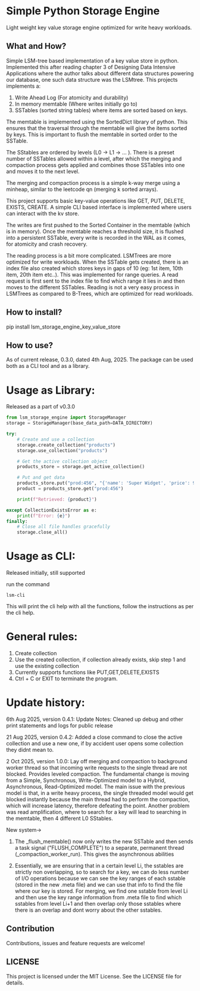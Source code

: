 # **Simple Python Storage Engine**
Light weight key value storage engine optimized for write heavy workloads.

## What and How?
Simple LSM-tree based implementation of a key value store in python. Implemented this after reading chapter 3 of Designing Data Intensive Applications where the author talks about different data structures powering our database, one such data structure was the LSMtree. 
This projects implements a:
1. Write Ahead Log (For atomicity and durability)
2. In memory memtable (Where writes initially go to)
3. SSTables (sorted string tables) where items are sorted based on keys.

The memtable is implemented using the SortedDict library of python. This ensures that the traversal through the memtable will give the items sorted by keys. This is important to flush the memtable in sorted order to the SSTable. 


The SStables are ordered by levels (L0 -> L1 -> ... ). There is a preset number of SSTables allowed within a level, after which the merging and compaction process gets applied and combines those SSTables into one and moves it to the next level. 

The merging and compaction process is a simple k-way merge using a minheap, similar to the leetcode qn (merging k sorted arrays). 

This project supports basic key-value operations like GET, PUT, DELETE, EXISTS, CREATE. A simple CLI based interface is implemented where users can interact with the kv store. 


The writes are first pushed to the Sorted Container in the memtable (which is in memory). Once the memtable reaches a threshold size, it is flushed into a persistent SSTable, every write is recorded in the WAL as it comes, for atomicity and crash recovery. 

The reading process is a bit more complicated. LSMTrees are more optimized for write workloads. When the SSTable gets created, there is an index file also created which stores keys in gaps of 10 (eg: 1st item, 10th item, 20th item etc..). This was implemented for range queries. A read request is first sent to the index file to find which range it lies in and then moves to the different SSTables. Reading is not a very easy process in LSMTrees as compared to B-Trees, which are optimized for read workloads.


## How to install?
pip install lsm_storage_engine_key_value_store

## How to use?
As of current release, 0.3.0, dated 4th Aug, 2025. The package can be used both as a CLI tool and as a library. 

# Usage as Library:
Released as a part of v0.3.0

```python
from lsm_storage_engine import StorageManager
storage = StorageManager(base_data_path=DATA_DIRECTORY)

try:
    # Create and use a collection
    storage.create_collection("products")
    storage.use_collection("products")

    # Get the active collection object
    products_store = storage.get_active_collection()

    # Put and get data
    products_store.put("prod:456", "{'name': 'Super Widget', 'price': 99.99}")
    product = products_store.get("prod:456")

    print(f"Retrieved: {product}")

except CollectionExistsError as e:
    print(f"Error: {e}")
finally:
    # Close all file handles gracefully
    storage.close_all()
```

# Usage as CLI:
Released initially, still supported

run the command 

```
lsm-cli
```

This will print the cli help with all the functions, follow the instructions as per the cli help.

# General rules:
1. Create collection
2. Use the created collection, if collection already exists, skip step 1 and use the existing collection
3. Currently supports functions like PUT,GET,DELETE,EXISTS
4. Ctrl + C or EXIT to terminate the program.


# Update history:
6th Aug 2025, version 0.4.1: Update Notes: Cleaned up debug and other print statements and logs for public release

21 Aug 2025, version 0.4.2: Added a close command to close the active collection and use a new one, if by accident user opens some collection they didnt mean to.

2 Oct 2025, version 1.0.0: Lay off merging and compaction to background worker thread so that incoming write requests to the single thread are not blocked. Provides leveled compaction. The fundamental change is moving from a Simple, Synchronous, Write-Optimized model to a Hybrid, Asynchronous, Read-Optimized model.
The main issue with the previous model is that, in a write heavy process, the single threaded model would get blocked instantly because the main thread had to perform the compaction, which will increase latency, therefore defeating the point. Another problem was read amplification, where to search for a key will lead to searching in the memtable, then 4 different L0 SStables.

New system-> 
1. The _flush_memtable() now only writes the new SSTable and then sends a task signal ("FLUSH_COMPLETE") to a separate, permanent thread (_compaction_worker_run). This gives the asynchronous abilities

2. Essentially, we are ensuring that in a certain level Li, the sstables are strictly non overlapping, so to search for a key, we can do less number of I/O operations because we can see the key ranges of each sstable (stored in the new .meta file) and we can use that info to find the file where our key is stored.
For merging, we find one sstable from level Li and then use the key range information from .meta file to find which sstables from level Li+1 and then overlap only those sstables where there is an overlap and dont worry about the other sstables.
## Contribution
Contributions, issues and feature requests are welcome!

## LICENSE
This project is licensed under the MIT License. See the LICENSE file for details.

